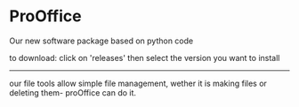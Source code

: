 # ProOffice

Our new software package based on python code

to download: click on 'releases' then select the version you want to install

--------

our file tools allow simple file management, wether it is making files or deleting them- proOffice can do it.

